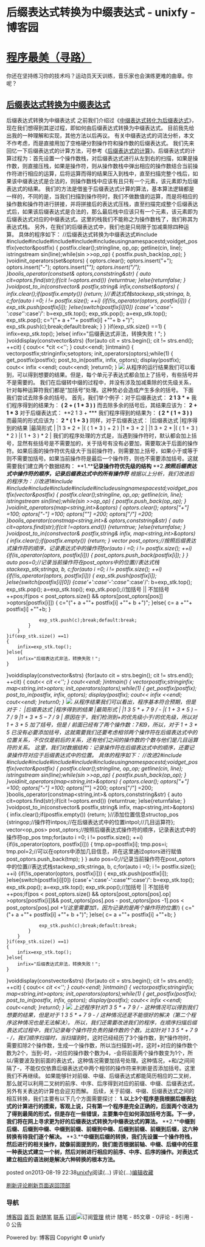 
# 后缀表达式转换为中缀表达式 - unixfy - 博客园
# [程序最美（寻路）](https://www.cnblogs.com/unixfy/)
你还在坚持练习你的技术吗？运动员天天训练，音乐家也会演练更难的曲章。你呢？
## [后缀表达式转换为中缀表达式](https://www.cnblogs.com/unixfy/p/3269071.html)
后缀表达式转换为中缀表达式
之前我们介绍过《[中缀表达式转化为后缀表达式](http://www.cnblogs.com/unixfy/p/3192446.html)》，现在我们想得到其逆过程，即如何由后缀表达式转换为中缀表达式。
目前我先给出我的一种理解和实现，其他方法以后再议。
有关中缀表达式的词法分析，本文不作考虑，而是直接用加了空格硬分割操作符和操作数的后缀表达式。
我们先来回忆一下后缀表达式的计算方法，可参考《[后缀表达式的计算](http://www.cnblogs.com/unixfy/p/3194704.html)》。后缀表达式的计算过程为：首先设置一个操作数栈，对后缀表达式进行从左到右的扫描，如果是操作数，则直接压栈，如果是操作符，则从操作数栈中弹出相应的操作数结合当前操作符进行相应的运算，后将运算而得的结果压入到栈中，直至扫描完整个栈后，如果该中缀表达式是合法的，则操作数栈中应该有且只有一个元素，该元素即为后缀表达式的结果。
我们的方法是借鉴于后缀表达式计算的算法，基本算法逻辑都是一样的，不同的是，当我们扫描到操作符时，我们不做数值的运算，而是将相应的操作数和操作符进行拼接，并将拼接后的表达式压栈，直至扫描完成整个后缀表达式后，如果该后缀表达式是合法的，那么最后栈中应该只有一个元素，该元素即为后缀表达式对应的中缀表达式。这里的栈我们不能称之为操作数栈了，我们称其为表达式栈。
另外，在我们的后缀表达式中，我们也是只局限于加减乘除四种运算。
具体的程序如下：
//后缀表达式转换为中缀表达式\#include <iostream>\#include<sstream>\#include<string>\#include<vector>\#include<stack>\#include<set>usingnamespacestd;voidget_postfix(vector<string>&postfix)
{
    postfix.clear();stringline, op_op;
    getline(cin, line);
    istringstream sin(line);while(sin >>op_op)
    {
        postfix.push_back(op_op);
    }
}voidinit_operators(set<string>&optors)
{
    optors.clear();
    optors.insert("+");
    optors.insert("-");
    optors.insert("*");
    optors.insert("/");
}boolis_operator(constset<string>& optors,conststring&str)
{
    auto cit=optors.find(str);if(cit !=optors.end())
    {returntrue;
    }else{returnfalse;
    }
}voidpost_to_in(constvector<string>& postfix,string& infix,constset<string>&optors)
{
    infix.clear();if(postfix.empty())
    {return;
    }//表达式栈stack<string>exp_stk;stringa, b, c;for(auto i =0; i != postfix.size(); ++i)
    {if(!is_operator(optors, postfix[i]))
        {
            exp_stk.push(postfix[i]);
        }else{switch(postfix[i][0])
            {case'+':case'-':case'*':case'/':
                b=exp_stk.top();
                exp_stk.pop();
                a=exp_stk.top();
                exp_stk.pop();
                c="("+ a +""+ postfix[i] +""+ b +")";
                exp_stk.push(c);break;default:break;
            }
        }
    }if(exp_stk.size() ==1)
    {
        infix=exp_stk.top();
    }else{
        infix="后缀表达式非法，转换失败！";
    }
}voiddisplay(constvector<string>&strs)
{for(auto cit = strs.begin(); cit != strs.end(); ++cit)
    {
        cout<< *cit <<'';
    }
    cout<<endl;
}intmain()
{
    vector<string>postfix;stringinfix;set<string>optors;
    init_operators(optors);while(1)
    {
        get_postfix(postfix);
        post_to_in(postfix, infix, optors);
        display(postfix);
        cout<< infix <<endl;
        cout<<endl;
    }return0;
}
![](https://images0.cnblogs.com/blog/463570/201308/19223517-5a587aa00f7041f7835dce5279da4e4c.jpg)
从程序的运行结果我们可以看到，可以得到想要的结果。但是，每个单元子表达式都会加上了括号，有些括号并不是需要的。
我们在后缀转中缀的过程中，并没有涉及加减乘除的优先级关系，针对每种运算符我们都是“加括号”处理。这种势必会造成产生多余的括号。
下面我们尝试去除多余的括号。
首先，我们举个例子：对于后缀表达式：
**2 1 3 * +**
我们程序得到的结果为：
**( 2 + ( 1 * 3 ) )**
而去除多余的括号后，其结果应该为：
**2 + 1 * 3**
对于后缀表达式：
**2 1 3 + ***
我们程序得到的结果为：
**( 2 * ( 1 + 3 ) )**
而最简的形式应该为：
**2 * ( 1 + 3 )**
同样，对于后缀表达式：
|后缀表达式
|程序得到的结果
|最简形式
|
|1 3 * 2 +
|( ( 1 * 3 ) + 2 )
|1 * 3 + 2
|
|1 3 + 2 *
|( ( 1 + 3 ) * 2 )
|( 1 + 3 ) * 2
|
我们的程序处理的方式是，当遇到操作符时，默认都会加上括号，显然有些括号是不需要加的，关于括号有没有必要加，需要取决于后面的操作符。如果后面的操作符优先级大于当前操作符，则需要加上括号，如果小于或等于则不需要加括号。如果当前操作符是最后一个操作符，则也不需要添加括号。这就需要我们建立两个数据结构：
**1.****记录操作符优先级的结构**
**2.****按照后缀表达式中操作符的顺序，记录后缀表达式中的所有操作符**
根据以上分析，我们改进后的程序为：
//改进1\#include <iostream>\#include<sstream>\#include<string>\#include<vector>\#include<stack>\#include<map>usingnamespacestd;voidget_postfix(vector<string>&postfix)
{
    postfix.clear();stringline, op_op;
    getline(cin, line);
    istringstream sin(line);while(sin >>op_op)
    {
        postfix.push_back(op_op);
    }
}voidinit_operators(map<string,int>&optors)
{
    optors.clear();
    optors["+"] =100;
    optors["-"] =100;
    optors["*"] =200;
    optors["/"] =200;
}boolis_operator(constmap<string,int>& optors,conststring&str)
{
    auto cit=optors.find(str);if(cit !=optors.end())
    {returntrue;
    }else{returnfalse;
    }
}voidpost_to_in(constvector<string>& postfix,string& infix, map<string,int>&optors)
{
    infix.clear();if(postfix.empty())
    {return;
    }
    vector<string> post_optors;//按照后缀表达式操作符的顺序，记录表达式中的操作符for(auto i =0; i != postfix.size(); ++i)
    {if(is_operator(optors, postfix[i]))
        {
            post_optors.push_back(postfix[i]);
        }
    }
    auto pos=0;//记录当前操作符在post_optors中的位置//表达式栈stack<string>exp_stk;stringa, b, c;for(auto i =0; i != postfix.size(); ++i)
    {if(!is_operator(optors, postfix[i]))
        {
            exp_stk.push(postfix[i]);
        }else{switch(postfix[i][0])
            {case'+':case'-':case'*':case'/':
                b=exp_stk.top();
                exp_stk.pop();
                a=exp_stk.top();
                exp_stk.pop();//加括号 || 不加括号++pos;if(pos < post_optors.size() && optors[post_optors[pos]] >optors[postfix[i]])
                {
                    c="("+ a +""+ postfix[i] +""+ b +")";
                }else{
                    c= a +""+ postfix[i] +""+b;
                }
                
                exp_stk.push(c);break;default:break;
            }
        }
    }if(exp_stk.size() ==1)
    {
        infix=exp_stk.top();
    }else{
        infix="后缀表达式非法，转换失败！";
    }
}voiddisplay(constvector<string>&strs)
{for(auto cit = strs.begin(); cit != strs.end(); ++cit)
    {
        cout<< *cit <<'';
    }
    cout<<endl;
}intmain()
{
    vector<string>postfix;stringinfix;
    map<string,int>optors;
    init_operators(optors);while(1)
    {
        get_postfix(postfix);
        post_to_in(postfix, infix, optors);
        display(postfix);
        cout<< infix <<endl;
        cout<<endl;
    }return0;
}
![](https://images0.cnblogs.com/blog/463570/201308/19223612-1f7965131abf48e999011fe206b3e23c.jpg)
从程序结果我们可以看出，程序基本符合预期，但是对于：
|后缀表达式
|程序得到的结果
|最简形式
|
|1 3 5 * + 7 9 / -
|( 1 + 3 * 5 ) – 7 / 9
|1 + 3 * 5 – 7 / 9
|
原因在于，我们检测到+的优先级小于/的优先级，所以对 1 + 3 * 5 加了括号，但是 / 前面已经有了两个操作数：7和9，所以，对于 1 + 3 * 5 已没有必要添加括号，这就需要我们还要考虑相邻两个操作符在后缀表达式中的位置关系，不仅仅是前后的关系，还有他们之间的操作数的个数与他们是几目运算符的关系。
这里，我们对数据结构：记录操作符在后缀表达式中的顺序，还要记录操作符对应于后缀表达式中的位置。
具体的程序如下：
//改进2\#include <iostream>\#include<sstream>\#include<string>\#include<vector>\#include<stack>\#include<map>usingnamespacestd;voidget_postfix(vector<string>&postfix)
{
    postfix.clear();stringline, op_op;
    getline(cin, line);
    istringstream sin(line);while(sin >>op_op)
    {
        postfix.push_back(op_op);
    }
}voidinit_operators(map<string,int>&optors)
{
    optors.clear();
    optors["+"] =100;
    optors["-"] =100;
    optors["*"] =200;
    optors["/"] =200;
}boolis_operator(constmap<string,int>& optors,conststring&str)
{
    auto cit=optors.find(str);if(cit !=optors.end())
    {returntrue;
    }else{returnfalse;
    }
}voidpost_to_in(constvector<string>& postfix,string& infix, map<string,int>&optors)
{
    infix.clear();if(postfix.empty())
    {return;
    }//添加位置信息structop_pos 
    {stringop;//操作符intpos;//在后缀表达式中的位置intpol;//几目运算符};
    vector<op_pos> post_optors;//按照后缀表达式操作符的顺序，记录表达式中的操作符op_pos tmp;for(auto i =0; i != postfix.size(); ++i)
    {if(is_operator(optors, postfix[i]))
        {
            tmp.op=postfix[i];
            tmp.pos=i;
            tmp.pol=2;//可以在optors中添加几目信息，并在这里通过optors进行赋值post_optors.push_back(tmp);
        }
    }
    auto pos=0;//记录当前操作符在post_optors中的位置//表达式栈stack<string>exp_stk;stringa, b, c;for(auto i =0; i != postfix.size(); ++i)
    {if(!is_operator(optors, postfix[i]))
        {
            exp_stk.push(postfix[i]);
        }else{switch(postfix[i][0])
            {case'+':case'-':case'*':case'/':
                b=exp_stk.top();
                exp_stk.pop();
                a=exp_stk.top();
                exp_stk.pop();//加括号 || 不加括号++pos;if(pos < post_optors.size() && optors[post_optors[pos].op] >optors[postfix[i]]&& post_optors[pos].pos - post_optors[pos -1].pos < post_optors[pos].pol +1/*这里需要加1，因为记录的是两个操作符的位置*/)
                {
                    c="("+ a +""+ postfix[i] +""+ b +")";
                }else{
                    c= a +""+ postfix[i] +""+b;
                }
                
                exp_stk.push(c);break;default:break;
            }
        }
    }if(exp_stk.size() ==1)
    {
        infix=exp_stk.top();
    }else{
        infix="后缀表达式非法，转换失败！";
    }
}voiddisplay(constvector<string>&strs)
{for(auto cit = strs.begin(); cit != strs.end(); ++cit)
    {
        cout<< *cit <<'';
    }
    cout<<endl;
}intmain()
{
    vector<string>postfix;stringinfix;
    map<string,int>optors;
    init_operators(optors);while(1)
    {
        get_postfix(postfix);
        post_to_in(postfix, infix, optors);
        display(postfix);
        cout<< infix <<endl;
        cout<<endl;
    }return0;
}
![](https://images0.cnblogs.com/blog/463570/201308/19223706-bbd3d0a6a85f4dfeabf3ebcda9518c68.jpg)
上述程序针对1 3 5 * + 7 9 / - 这种情况可以得到我们想要的结果，但是对于 1 3 5 * + 7 9 - / 这种情况还是不能很好的解决（第二个程序这种情况也是无法解决）。
所以，我们还需要改进我们的程序，在顺序扫描后缀表达式过程中，我们记录每个操作符负责的操作数的个数。比如针对 1 3 5 * + 7 9 - /，我们顺序扫描时，当扫描到*时，这时已经经历了3个操作数，到*操作符时，需要扣除2个操作数，生成一个操作数，所以当扫描到+时，这时+对应的操作数个数为2个，当到-时，-对应的操作数个数为4，-会将前面两个操作数变为1个，所以/需要波及到前面的表达式，这种情况需要加括号处理。这种情况，+和/之间间隔了-，不能仅仅依靠后缀表达式中两个相邻的操作符来判断是否添加括号。这里我们不再继续。
如果能够针对前缀、中缀、后缀表达式都能简历相应的二叉树，那么就可以利用二叉树的前序、中序、后序得到对应的前缀、中缀、后缀表达式，另外有关表达的计算也会迎刃而解。
后续，关于前缀、中缀、后缀表达式之间的相互转换，我们主要有以下几个方面需要探讨：
**1.****以上3****个程序是我根据后缀表达式的计算进行的摸索，客观上说，只有第一个程序是完全正确的，后面两个改进为了得到最简的形式，但是存在一些错误，主要集中在如何添加括号方面。下一步，我们将在网上寻求更为好的后缀表达式转换为中缀表达式的算法。**
**2.****中缀到后缀、后缀到中缀、中缀到前缀、前缀到中缀、后缀到前缀、前缀到后缀，这六种转换有待我们逐个解决。**
**3.****中缀到后缀的转换，我们先设置一个操作符栈，然后进行的相关操作，就像前面提到的，我们能否根据前轴、中缀、后缀中的任意一种表达式建立一个树，然后对树进行相应的前序、中序、后序的操作。对表达式建立相应的语法树是解决六种转换的根本方法。**




posted on2013-08-19 22:38[unixfy](https://www.cnblogs.com/unixfy/)阅读(...) 评论(...)[编辑](https://i.cnblogs.com/EditPosts.aspx?postid=3269071)[收藏](#)


[刷新评论](javascript:void(0);)[刷新页面](#)[返回顶部](#top)







### 导航
[博客园](https://www.cnblogs.com/)
[首页](https://www.cnblogs.com/unixfy/)
[新随笔](https://i.cnblogs.com/EditPosts.aspx?opt=1)
[联系](https://msg.cnblogs.com/send/unixfy)
[订阅](https://www.cnblogs.com/unixfy/rss)![订阅](//www.cnblogs.com/images/xml.gif)[管理](https://i.cnblogs.com/)
统计
随笔 - 85文章 - 0评论 - 8引用 - 0
公告

Powered by:
博客园
Copyright © unixfy
